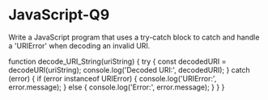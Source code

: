 # JavaScript-Q9
Write a JavaScript program that uses a try-catch block to catch and handle a 'URIError' when decoding an invalid URI.

function decode_URI_String(uriString) {
  try {
    const decodedURI = decodeURI(uriString);
    console.log('Decoded URI:', decodedURI);
  } catch (error) {
    if (error instanceof URIError) {
      console.log('URIError:', error.message);
    } else {
      console.log('Error:', error.message);
    }
  }
}

